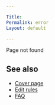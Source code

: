 ```yaml
---

Title: 
Permalink: error
Layout: default

---
```


Page not found

## See also

- [Cover page](index)
- [Edit rules](edit)
- [FAQ](faq)


    
